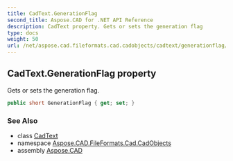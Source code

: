 ```yaml
---
title: CadText.GenerationFlag
second_title: Aspose.CAD for .NET API Reference
description: CadText property. Gets or sets the generation flag
type: docs
weight: 50
url: /net/aspose.cad.fileformats.cad.cadobjects/cadtext/generationflag/
---
```

## CadText.GenerationFlag property

Gets or sets the generation flag.

```csharp
public short GenerationFlag { get; set; }
```

### See Also

* class [CadText](../)
* namespace [Aspose.CAD.FileFormats.Cad.CadObjects](../../cadtext/)
* assembly [Aspose.CAD](../../../)


